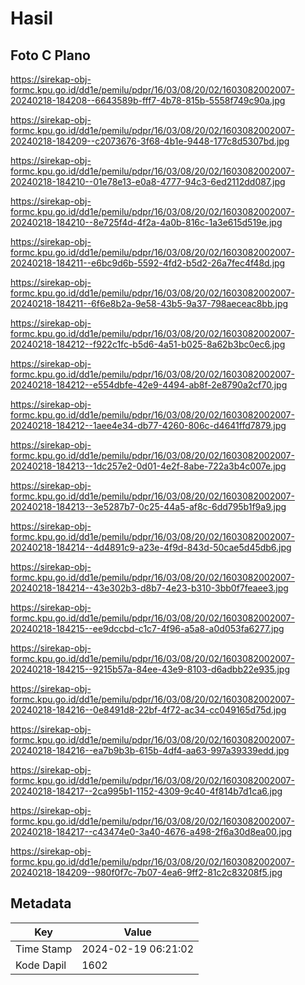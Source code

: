 # Hasil

## Foto C Plano

https://sirekap-obj-formc.kpu.go.id/dd1e/pemilu/pdpr/16/03/08/20/02/1603082002007-20240218-184208--6643589b-fff7-4b78-815b-5558f749c90a.jpg

https://sirekap-obj-formc.kpu.go.id/dd1e/pemilu/pdpr/16/03/08/20/02/1603082002007-20240218-184209--c2073676-3f68-4b1e-9448-177c8d5307bd.jpg

https://sirekap-obj-formc.kpu.go.id/dd1e/pemilu/pdpr/16/03/08/20/02/1603082002007-20240218-184210--01e78e13-e0a8-4777-94c3-6ed2112dd087.jpg

https://sirekap-obj-formc.kpu.go.id/dd1e/pemilu/pdpr/16/03/08/20/02/1603082002007-20240218-184210--8e725f4d-4f2a-4a0b-816c-1a3e615d519e.jpg

https://sirekap-obj-formc.kpu.go.id/dd1e/pemilu/pdpr/16/03/08/20/02/1603082002007-20240218-184211--e6bc9d6b-5592-4fd2-b5d2-26a7fec4f48d.jpg

https://sirekap-obj-formc.kpu.go.id/dd1e/pemilu/pdpr/16/03/08/20/02/1603082002007-20240218-184211--6f6e8b2a-9e58-43b5-9a37-798aeceac8bb.jpg

https://sirekap-obj-formc.kpu.go.id/dd1e/pemilu/pdpr/16/03/08/20/02/1603082002007-20240218-184212--f922c1fc-b5d6-4a51-b025-8a62b3bc0ec6.jpg

https://sirekap-obj-formc.kpu.go.id/dd1e/pemilu/pdpr/16/03/08/20/02/1603082002007-20240218-184212--e554dbfe-42e9-4494-ab8f-2e8790a2cf70.jpg

https://sirekap-obj-formc.kpu.go.id/dd1e/pemilu/pdpr/16/03/08/20/02/1603082002007-20240218-184212--1aee4e34-db77-4260-806c-d4641ffd7879.jpg

https://sirekap-obj-formc.kpu.go.id/dd1e/pemilu/pdpr/16/03/08/20/02/1603082002007-20240218-184213--1dc257e2-0d01-4e2f-8abe-722a3b4c007e.jpg

https://sirekap-obj-formc.kpu.go.id/dd1e/pemilu/pdpr/16/03/08/20/02/1603082002007-20240218-184213--3e5287b7-0c25-44a5-af8c-6dd795b1f9a9.jpg

https://sirekap-obj-formc.kpu.go.id/dd1e/pemilu/pdpr/16/03/08/20/02/1603082002007-20240218-184214--4d4891c9-a23e-4f9d-843d-50cae5d45db6.jpg

https://sirekap-obj-formc.kpu.go.id/dd1e/pemilu/pdpr/16/03/08/20/02/1603082002007-20240218-184214--43e302b3-d8b7-4e23-b310-3bb0f7feaee3.jpg

https://sirekap-obj-formc.kpu.go.id/dd1e/pemilu/pdpr/16/03/08/20/02/1603082002007-20240218-184215--ee9dccbd-c1c7-4f96-a5a8-a0d053fa6277.jpg

https://sirekap-obj-formc.kpu.go.id/dd1e/pemilu/pdpr/16/03/08/20/02/1603082002007-20240218-184215--9215b57a-84ee-43e9-8103-d6adbb22e935.jpg

https://sirekap-obj-formc.kpu.go.id/dd1e/pemilu/pdpr/16/03/08/20/02/1603082002007-20240218-184216--0e8491d8-22bf-4f72-ac34-cc049165d75d.jpg

https://sirekap-obj-formc.kpu.go.id/dd1e/pemilu/pdpr/16/03/08/20/02/1603082002007-20240218-184216--ea7b9b3b-615b-4df4-aa63-997a39339edd.jpg

https://sirekap-obj-formc.kpu.go.id/dd1e/pemilu/pdpr/16/03/08/20/02/1603082002007-20240218-184217--2ca995b1-1152-4309-9c40-4f814b7d1ca6.jpg

https://sirekap-obj-formc.kpu.go.id/dd1e/pemilu/pdpr/16/03/08/20/02/1603082002007-20240218-184217--c43474e0-3a40-4676-a498-2f6a30d8ea00.jpg

https://sirekap-obj-formc.kpu.go.id/dd1e/pemilu/pdpr/16/03/08/20/02/1603082002007-20240218-184209--980f0f7c-7b07-4ea6-9ff2-81c2c83208f5.jpg


## Metadata

| Key        | Value               |
| ---------- | ------------------- |
| Time Stamp | 2024-02-19 06:21:02 |
| Kode Dapil | 1602                |



